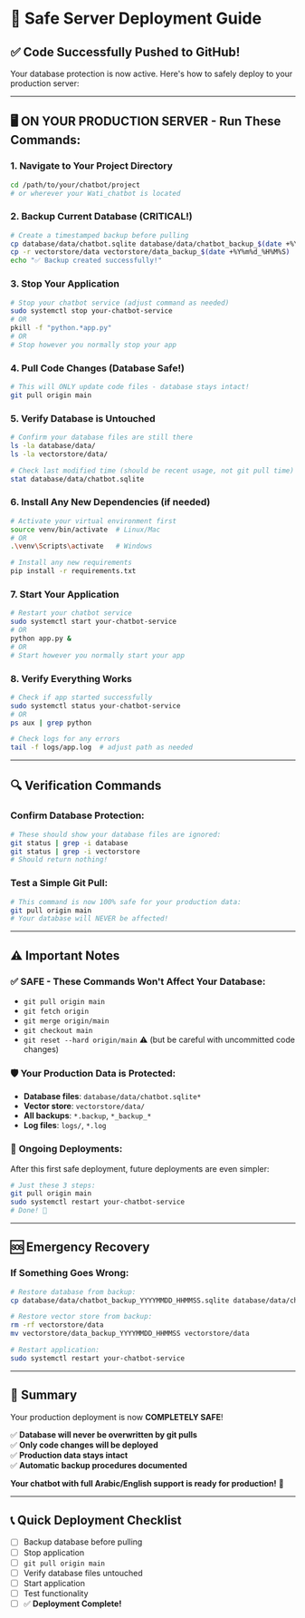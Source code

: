 # 🚀 Safe Server Deployment Guide

## ✅ Code Successfully Pushed to GitHub!

Your database protection is now active. Here's how to safely deploy to your production server:

---

## 🖥️ **ON YOUR PRODUCTION SERVER** - Run These Commands:

### 1. **Navigate to Your Project Directory**
```bash
cd /path/to/your/chatbot/project
# or wherever your Wati_chatbot is located
```

### 2. **Backup Current Database (CRITICAL!)**
```bash
# Create a timestamped backup before pulling
cp database/data/chatbot.sqlite database/data/chatbot_backup_$(date +%Y%m%d_%H%M%S).sqlite
cp -r vectorstore/data vectorstore/data_backup_$(date +%Y%m%d_%H%M%S)
echo "✅ Backup created successfully!"
```

### 3. **Stop Your Application**
```bash
# Stop your chatbot service (adjust command as needed)
sudo systemctl stop your-chatbot-service
# OR
pkill -f "python.*app.py"
# OR
# Stop however you normally stop your app
```

### 4. **Pull Code Changes (Database Safe!)**
```bash
# This will ONLY update code files - database stays intact!
git pull origin main
```

### 5. **Verify Database is Untouched**
```bash
# Confirm your database files are still there
ls -la database/data/
ls -la vectorstore/data/

# Check last modified time (should be recent usage, not git pull time)
stat database/data/chatbot.sqlite
```

### 6. **Install Any New Dependencies (if needed)**
```bash
# Activate your virtual environment first
source venv/bin/activate  # Linux/Mac
# OR
.\venv\Scripts\activate   # Windows

# Install any new requirements
pip install -r requirements.txt
```

### 7. **Start Your Application**
```bash
# Restart your chatbot service
sudo systemctl start your-chatbot-service
# OR
python app.py &
# OR
# Start however you normally start your app
```

### 8. **Verify Everything Works**
```bash
# Check if app started successfully
sudo systemctl status your-chatbot-service
# OR
ps aux | grep python

# Check logs for any errors
tail -f logs/app.log  # adjust path as needed
```

---

## 🔍 **Verification Commands**

### **Confirm Database Protection:**
```bash
# These should show your database files are ignored:
git status | grep -i database
git status | grep -i vectorstore
# Should return nothing!
```

### **Test a Simple Git Pull:**
```bash
# This command is now 100% safe for your production data:
git pull origin main
# Your database will NEVER be affected!
```

---

## ⚠️ **Important Notes**

### ✅ **SAFE - These Commands Won't Affect Your Database:**
- `git pull origin main`
- `git fetch origin`
- `git merge origin/main`
- `git checkout main`
- `git reset --hard origin/main` ⚠️ (but be careful with uncommitted code changes)

### 🛡️ **Your Production Data is Protected:**
- **Database files**: `database/data/chatbot.sqlite*`
- **Vector store**: `vectorstore/data/`
- **All backups**: `*.backup`, `*_backup_*`
- **Log files**: `logs/`, `*.log`

### 🔄 **Ongoing Deployments:**
After this first safe deployment, future deployments are even simpler:
```bash
# Just these 3 steps:
git pull origin main
sudo systemctl restart your-chatbot-service
# Done! 🎉
```

---

## 🆘 **Emergency Recovery**

### If Something Goes Wrong:
```bash
# Restore database from backup:
cp database/data/chatbot_backup_YYYYMMDD_HHMMSS.sqlite database/data/chatbot.sqlite

# Restore vector store from backup:
rm -rf vectorstore/data
mv vectorstore/data_backup_YYYYMMDD_HHMMSS vectorstore/data

# Restart application:
sudo systemctl restart your-chatbot-service
```

---

## 🎯 **Summary**

Your production deployment is now **COMPLETELY SAFE**! 

✅ **Database will never be overwritten by git pulls**  
✅ **Only code changes will be deployed**  
✅ **Production data stays intact**  
✅ **Automatic backup procedures documented**  

**Your chatbot with full Arabic/English support is ready for production!** 🚀

---

## 📞 **Quick Deployment Checklist**

- [ ] Backup database before pulling
- [ ] Stop application
- [ ] `git pull origin main`
- [ ] Verify database files untouched
- [ ] Start application
- [ ] Test functionality
- [ ] ✅ **Deployment Complete!**
